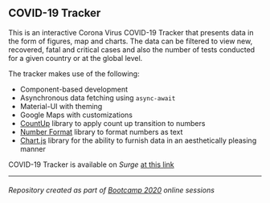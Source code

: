 ## COVID-19 Tracker

This is an interactive Corona Virus COVID-19 Tracker that presents data in the form of figures, map and charts. The data can be filtered to view new, recovered, fatal and critical cases and also the number of tests conducted for a given country or at the global level.

The tracker makes use of the following:
- Component-based development
- Asynchronous data fetching using `async-await`
- Material-UI with theming
- Google Maps with customizations
- [CountUp](https://www.npmjs.com/package/react-countup) library to apply count up transition to numbers
- [Number Format](https://www.npmjs.com/package/react-number-format) library to format numbers as text
- [Chart.js](https://www.npmjs.com/package/react-chartjs-2) library for the ability to furnish data in an aesthetically pleasing manner

COVID-19 Tracker is available on *Surge* [at this link](http://covid-react-tracker.surge.sh/)

<hr/>

###### Repository created as part of [Bootcamp 2020](https://github.com/panacloud/bootcamp-2020) online sessions
